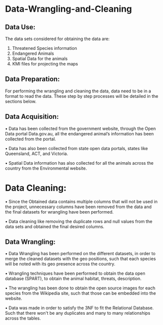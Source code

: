 # Data-Wrangling-and-Cleaning

## Data Use:

The data sets considered for obtaining the data are:

1. Threatened Species information
2. Endangered Animals
3. Spatial Data for the animals
4. KMI files for projecting the maps

## Data Preparation:

For performing the wrangling and cleaning the data, data need to be in a format to read the data.
These step by step processes will be detailed in the sections below.

## Data Acquisition:

• Data has been collected from the government website, through the Open Data portal
Data.gov.au, all the endangered animal’s information has been collected from the portal.

• Data has also been collected from state open data portals, states like Queensland, ACT, and
Victoria.

• Spatial Data information has also collected for all the animals across the country from the
Environmental website.

# Data Cleaning:

• Since the Obtained data contains multiple columns that will not be used in the project,
unnecessary columns have been removed from the data and the final datasets for
wrangling have been performed.

• Data cleaning like removing the duplicate rows and null values from the data sets and
obtained the final desired columns.

## Data Wrangling:

• Data Wrangling has been performed on the different datasets, in order to merge the cleaned
datasets with the geo positions, such that each species will be noted with its geo presence
across the country.

• Wrangling techniques have been performed to obtain the data open database (SPART), to
obtain the animal habitat, threats, description.

• The wrangling has been done to obtain the open source images for each species from the
Wikipedia site, such that those can be embedded into the website.

• Data was made in order to satisfy the 3NF to fit the Relational Database. Such that there
won't be any duplicates and many to many relationships across the tables.


